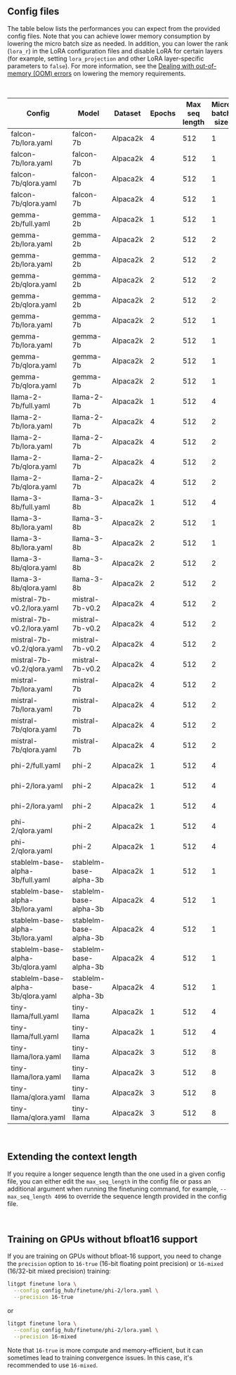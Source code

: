 ## Config files

The table below lists the performances you can expect from the provided config files. Note that you can achieve lower memory consumption by lowering the micro batch size as needed. In addition, you can lower the rank (`lora_r`) in the LoRA configuration files and disable LoRA for certain layers (for example, setting `lora_projection` and other LoRA layer-specific parameters to `false`).
For more information, see the [Dealing with out-of-memory (OOM) errors](../../tutorials/oom.md) on lowering the memory requirements.

&nbsp;

| Config                            | Model                  | Dataset  | Epochs | Max seq length | Micro batch size | Precision | Machine | Training runtime | Cost | Peak memory | Validation loss | Validation perplexity |
| --------------------------------- | ---------------------- | -------- | ------ | -------------- | ---------------- | --------- | ------- | ---------------- | ---- | ----------- | --------------- | --------------------- |
| falcon-7b/lora.yaml               | falcon-7b              | Alpaca2k | 4      | 512            | 1                | bf16-true | 1xA10G  | 24.72 min        | 0.7$ | 16.69 GB    | 0.945           | 2.573                 |
| falcon-7b/lora.yaml               | falcon-7b              | Alpaca2k | 4      | 512            | 1                | bf16-true | 4xA10G  | 24.54 min        | 2.0$ | 16.69 GB    | 0.945           | 2.573                 |
| falcon-7b/qlora.yaml              | falcon-7b              | Alpaca2k | 4      | 512            | 1                | bf16-true | 1xA10G  | 50.58 min        | 1.5$ | 9.45 GB     | 0.993           | 2.699                 |
| falcon-7b/qlora.yaml              | falcon-7b              | Alpaca2k | 4      | 512            | 1                | bf16-true | 4xA10G  | 50.60 min        | 4.1$ | 9.45 GB     | 0.993           | 2.700                 |
| gemma-2b/full.yaml                | gemma-2b               | Alpaca2k | 1      | 512            | 1                | bf16-true | 4xA10G  | 13.08 min        | 1.1$ | 17.43 GB    | 1.021           | 2.777                 |
| gemma-2b/lora.yaml                | gemma-2b               | Alpaca2k | 2      | 512            | 2                | bf16-true | 1xA10G  | 9.35 min         | 0.3$ | 12.62 GB    | 0.981           | 2.668                 |
| gemma-2b/lora.yaml                | gemma-2b               | Alpaca2k | 2      | 512            | 2                | bf16-true | 4xA10G  | 9.31 min         | 0.7$ | 12.62 GB    | 0.981           | 2.667                 |
| gemma-2b/qlora.yaml               | gemma-2b               | Alpaca2k | 2      | 512            | 2                | bf16-true | 1xA10G  | 12.84 min        | 0.4$ | 11.59 GB    | 1.084           | 2.957                 |
| gemma-2b/qlora.yaml               | gemma-2b               | Alpaca2k | 2      | 512            | 2                | bf16-true | 4xA10G  | 12.85 min        | 1.0$ | 11.58 GB    | 1.084           | 2.958                 |
| gemma-7b/lora.yaml                | gemma-7b               | Alpaca2k | 2      | 512            | 1                | bf16-true | 1xA10G  | OOM              | OOM  | OOM         | OOM             | OOM                   |
| gemma-7b/lora.yaml                | gemma-7b               | Alpaca2k | 2      | 512            | 1                | bf16-true | 4xA10G  | OOM              | OOM  | OOM         | OOM             | OOM                   |
| gemma-7b/qlora.yaml               | gemma-7b               | Alpaca2k | 2      | 512            | 1                | bf16-true | 1xA10G  | 43.36 min        | 1.3$ | 17.18 GB    | 0.977           | 2.657                 |
| gemma-7b/qlora.yaml               | gemma-7b               | Alpaca2k | 2      | 512            | 1                | bf16-true | 4xA10G  | 43.43 min        | 3.5$ | 17.18 GB    | 0.980           | 2.665                 |
| llama-2-7b/full.yaml              | llama-2-7b             | Alpaca2k | 1      | 512            | 4                | bf16-true | 4xA10G  | OOM              | OOM  | OOM         | OOM             | OOM                   |
| llama-2-7b/lora.yaml              | llama-2-7b             | Alpaca2k | 4      | 512            | 2                | bf16-true | 1xA10G  | 32.72 min        | 1.0$ | 19.77 GB    | 0.802           | 2.230                 |
| llama-2-7b/lora.yaml              | llama-2-7b             | Alpaca2k | 4      | 512            | 2                | bf16-true | 4xA10G  | 32.70 min        | 2.6$ | 19.77 GB    | 0.802           | 2.229                 |
| llama-2-7b/qlora.yaml             | llama-2-7b             | Alpaca2k | 4      | 512            | 2                | bf16-true | 1xA10G  | 45.52 min        | 1.4$ | 13.67 GB    | 0.814           | 2.258                 |
| llama-2-7b/qlora.yaml             | llama-2-7b             | Alpaca2k | 4      | 512            | 2                | bf16-true | 4xA10G  | 45.53 min        | 3.7$ | 13.68 GB    | 0.814           | 2.257                 |
| llama-3-8b/full.yaml              | llama-3-8b             | Alpaca2k | 1      | 512            | 4                | bf16-true | 4xA10G  | OOM              | OOM  | OOM         | OOM             | OOM                   |
| llama-3-8b/lora.yaml              | llama-3-8b             | Alpaca2k | 2      | 512            | 1                | bf16-true | 1xA10G  | 14.74 min        | 0.4$ | 19.73 GB    | 0.888           | 2.431                 |
| llama-3-8b/lora.yaml              | llama-3-8b             | Alpaca2k | 2      | 512            | 1                | bf16-true | 4xA10G  | 14.70 min        | 1.2$ | 19.73 GB    | 0.888           | 2.431                 |
| llama-3-8b/qlora.yaml             | llama-3-8b             | Alpaca2k | 2      | 512            | 2                | bf16-true | 1xA10G  | 22.15 min        | 0.7$ | 17.41 GB    | 0.939           | 2.558                 |
| llama-3-8b/qlora.yaml             | llama-3-8b             | Alpaca2k | 2      | 512            | 2                | bf16-true | 4xA10G  | 22.14 min        | 1.8$ | 17.41 GB    | 0.939           | 2.558                 |
| mistral-7b-v0.2/lora.yaml         | mistral-7b-v0.2        | Alpaca2k | 4      | 512            | 2                | bf16-true | 1xA10G  | 30.86 min        | 0.9$ | 20.66 GB    | 0.801           | 2.228                 |
| mistral-7b-v0.2/lora.yaml         | mistral-7b-v0.2        | Alpaca2k | 4      | 512            | 2                | bf16-true | 4xA10G  | 30.85 min        | 2.5$ | 20.66 GB    | 0.801           | 2.229                 |
| mistral-7b-v0.2/qlora.yaml        | mistral-7b-v0.2        | Alpaca2k | 4      | 512            | 2                | bf16-true | 1xA10G  | 44.58 min        | 1.3$ | 14.29 GB    | 0.813           | 2.256                 |
| mistral-7b-v0.2/qlora.yaml        | mistral-7b-v0.2        | Alpaca2k | 4      | 512            | 2                | bf16-true | 4xA10G  | 44.58 min        | 3.6$ | 14.29 GB    | 0.813           | 2.254                 |
| mistral-7b/lora.yaml              | mistral-7b             | Alpaca2k | 4      | 512            | 2                | bf16-true | 1xA10G  | 30.86 min        | 0.9$ | 20.66 GB    | 0.796           | 2.217                 |
| mistral-7b/lora.yaml              | mistral-7b             | Alpaca2k | 4      | 512            | 2                | bf16-true | 4xA10G  | 30.90 min        | 2.5$ | 20.66 GB    | 0.796           | 2.218                 |
| mistral-7b/qlora.yaml             | mistral-7b             | Alpaca2k | 4      | 512            | 2                | bf16-true | 1xA10G  | 44.62 min        | 1.3$ | 14.29 GB    | 0.803           | 2.233                 |
| mistral-7b/qlora.yaml             | mistral-7b             | Alpaca2k | 4      | 512            | 2                | bf16-true | 4xA10G  | 44.60 min        | 3.6$ | 14.29 GB    | 0.803           | 2.233                 |
| phi-2/full.yaml                   | phi-2                  | Alpaca2k | 1      | 512            | 4                | bf16-true | 4xA10G  | 12.35 min        | 1.0$ | 14.44 GB    | 1.162           | 3.196                 |
| phi-2/lora.yaml                   | phi-2                  | Alpaca2k | 1      | 512            | 4                | bf16-true | 1xA10G  | 3.78 min         | 0.1$ | 13.98 GB    | 0.812           | 2.252                 |
| phi-2/lora.yaml                   | phi-2                  | Alpaca2k | 1      | 512            | 4                | bf16-true | 4xA10G  | 3.78 min         | 0.3$ | 13.98 GB    | 0.821           | 2.273                 |
| phi-2/qlora.yaml                  | phi-2                  | Alpaca2k | 1      | 512            | 4                | bf16-true | 1xA10G  | 4.47 min         | 0.1$ | 14.27 GB    | 0.861           | 2.366                 |
| phi-2/qlora.yaml                  | phi-2                  | Alpaca2k | 1      | 512            | 4                | bf16-true | 4xA10G  | 4.50 min         | 0.4$ | 14.27 GB    | 0.847           | 2.332                 |
| stablelm-base-alpha-3b/full.yaml  | stablelm-base-alpha-3b | Alpaca2k | 1      | 512            | 1                | bf16-true | 4xA10G  | 70.91 min        | 5.7$ | 21.23 GB    | 1.524           | 4.590                 |
| stablelm-base-alpha-3b/lora.yaml  | stablelm-base-alpha-3b | Alpaca2k | 4      | 512            | 1                | bf16-true | 1xA10G  | 12.99 min        | 0.4$ | 8.58 GB     | 1.363           | 3.910                 |
| stablelm-base-alpha-3b/lora.yaml  | stablelm-base-alpha-3b | Alpaca2k | 4      | 512            | 1                | bf16-true | 4xA10G  | 12.99 min        | 1.0$ | 8.58 GB     | 1.368           | 3.929                 |
| stablelm-base-alpha-3b/qlora.yaml | stablelm-base-alpha-3b | Alpaca2k | 4      | 512            | 1                | bf16-true | 1xA10G  | 25.65 min        | 0.8$ | 5.24 GB     | 1.390           | 4.017                 |
| stablelm-base-alpha-3b/qlora.yaml | stablelm-base-alpha-3b | Alpaca2k | 4      | 512            | 1                | bf16-true | 4xA10G  | 25.63 min        | 2.1$ | 5.24 GB     | 1.391           | 4.018                 |
| tiny-llama/full.yaml              | tiny-llama             | Alpaca2k | 1      | 512            | 4                | bf16-true | 1xA10G  | 2.56 min         | 0.1$ | 14.10 GB    | 1.088           | 2.967                 |
| tiny-llama/full.yaml              | tiny-llama             | Alpaca2k | 1      | 512            | 4                | bf16-true | 4xA10G  | 2.56 min         | 0.2$ | 14.10 GB    | 1.087           | 2.967                 |
| tiny-llama/lora.yaml              | tiny-llama             | Alpaca2k | 3      | 512            | 8                | bf16-true | 1xA10G  | 8.06 min         | 0.2$ | 13.50 GB    | 1.039           | 2.825                 |
| tiny-llama/lora.yaml              | tiny-llama             | Alpaca2k | 3      | 512            | 8                | bf16-true | 4xA10G  | 8.06 min         | 0.6$ | 13.50 GB    | 1.038           | 2.824                 |
| tiny-llama/qlora.yaml             | tiny-llama             | Alpaca2k | 3      | 512            | 8                | bf16-true | 1xA10G  | 8.66 min         | 0.3$ | 16.24 GB    | 1.056           | 2.874                 |
| tiny-llama/qlora.yaml             | tiny-llama             | Alpaca2k | 3      | 512            | 8                | bf16-true | 4xA10G  | 8.68 min         | 0.7$ | 16.24 GB    | 1.056           | 2.874                 |

&nbsp;
## Extending the context length

If you require a longer sequence length than the one used in a given config file, you can either edit the `max_seq_length` in the config file or pass an additional argument when running the finetuning command, for example, `--max_seq_length 4096` to override the sequence length provided in the config file.

&nbsp;
## Training on GPUs without bfloat16 support

If you are training on GPUs without bfloat-16 support, you need to change the `precision` option to `16-true` (16-bit floating point precision) or `16-mixed` (16/32-bit mixed precision) training:

```bash
litgpt finetune lora \
  --config config_hub/finetune/phi-2/lora.yaml \
  --precision 16-true
```
or

```bash
litgpt finetune lora \
  --config config_hub/finetune/phi-2/lora.yaml \
  --precision 16-mixed
```

Note that `16-true` is more compute and memory-efficient, but it can sometimes lead to training convergence issues. In this case, it's recommended to use `16-mixed`.
